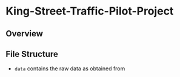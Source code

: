 # King-Street-Traffic-Pilot-Project

## Overview

## File Structure

- `data` contains the raw data as obtained from
